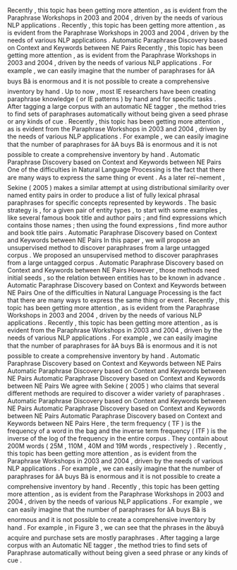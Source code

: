 Recently , this topic has been getting more attention , as is evident from the Paraphrase Workshops in 2003 and 2004 , driven by the needs of various NLP applications . 
Recently , this topic has been getting more attention , as is evident from the Paraphrase Workshops in 2003 and 2004 , driven by the needs of various NLP applications . 
Automatic Paraphrase Discovery based on Context and Keywords between NE Pairs
Recently , this topic has been getting more attention , as is evident from the Paraphrase Workshops in 2003 and 2004 , driven by the needs of various NLP applications . 
For example , we can easily imagine that the number of paraphrases for âA buys Bâ is enormous and it is not possible to create a comprehensive inventory by hand . 
Up to now , most IE researchers have been creating paraphrase knowledge ( or IE patterns ) by hand and for specific tasks . 
After tagging a large corpus with an automatic NE tagger , the method tries to find sets of paraphrases automatically without being given a seed phrase or any kinds of cue . 
Recently , this topic has been getting more attention , as is evident from the Paraphrase Workshops in 2003 and 2004 , driven by the needs of various NLP applications . 
For example , we can easily imagine that the number of paraphrases for âA buys Bâ is enormous and it is not possible to create a comprehensive inventory by hand . 
Automatic Paraphrase Discovery based on Context and Keywords between NE Pairs
One of the difficulties in Natural Language Processing is the fact that there are many ways to express the same thing or event . 
As a later reï¬nement , Sekine ( 2005 ) makes a similar attempt at using distributional similarity over named entity pairs in order to produce a list of fully lexical phrasal paraphrases for specific concepts represented by keywords . 
The basic strategy is , for a given pair of entity types , to start with some examples , like several famous book title and author pairs ; and find expressions which contains those names ; then using the found expressions , find more author and book title pairs . 
Automatic Paraphrase Discovery based on Context and Keywords between NE Pairs
In this paper , we will propose an unsupervised method to discover paraphrases from a large untagged corpus . 
We proposed an unsupervised method to discover paraphrases from a large untagged corpus . 
Automatic Paraphrase Discovery based on Context and Keywords between NE Pairs
However , those methods need initial seeds , so the relation between entities has to be known in advance . 
Automatic Paraphrase Discovery based on Context and Keywords between NE Pairs
One of the difficulties in Natural Language Processing is the fact that there are many ways to express the same thing or event . 
Recently , this topic has been getting more attention , as is evident from the Paraphrase Workshops in 2003 and 2004 , driven by the needs of various NLP applications . 
Recently , this topic has been getting more attention , as is evident from the Paraphrase Workshops in 2003 and 2004 , driven by the needs of various NLP applications . 
For example , we can easily imagine that the number of paraphrases for âA buys Bâ is enormous and it is not possible to create a comprehensive inventory by hand . 
Automatic Paraphrase Discovery based on Context and Keywords between NE Pairs
Automatic Paraphrase Discovery based on Context and Keywords between NE Pairs
Automatic Paraphrase Discovery based on Context and Keywords between NE Pairs
We agree with Sekine ( 2005 ) who claims that several different methods are required to discover a wider variety of paraphrases . 
Automatic Paraphrase Discovery based on Context and Keywords between NE Pairs
Automatic Paraphrase Discovery based on Context and Keywords between NE Pairs
Automatic Paraphrase Discovery based on Context and Keywords between NE Pairs
Here , the term frequency ( TF ) is the frequency of a word in the bag and the inverse term frequency ( ITF ) is the inverse of the log of the frequency in the entire corpus . 
They contain about 200M words ( 25M , 110M , 40M and 19M words , respectively ) . 
Recently , this topic has been getting more attention , as is evident from the Paraphrase Workshops in 2003 and 2004 , driven by the needs of various NLP applications . 
For example , we can easily imagine that the number of paraphrases for âA buys Bâ is enormous and it is not possible to create a comprehensive inventory by hand . 
Recently , this topic has been getting more attention , as is evident from the Paraphrase Workshops in 2003 and 2004 , driven by the needs of various NLP applications . 
For example , we can easily imagine that the number of paraphrases for âA buys Bâ is enormous and it is not possible to create a comprehensive inventory by hand . 
For example , in Figure 3 , we can see that the phrases in the âbuyâ acquire and purchase sets are mostly paraphrases . 
After tagging a large corpus with an Automatic NE tagger , the method tries to find sets of Paraphrase automatically without being given a seed phrase or any kinds of cue . 